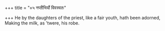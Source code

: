 +++
title = "०५ नप्तीभिर्यो विवस्वतः"

+++
He by the daughters of the priest, like a fair youth, hath been adorned,  
     Making the milk, as 'twere, his robe.